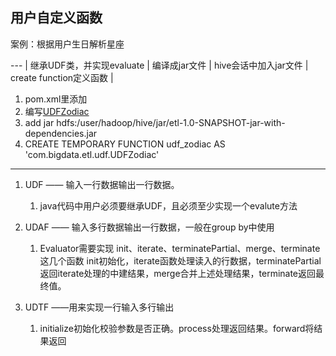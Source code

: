 ## 用户自定义函数 ##

案例：根据用户生日解析星座

--- |
继承UDF类，并实现evaluate |
编译成jar文件 |
hive会话中加入jar文件 |
create function定义函数 |

1. pom.xml里添加
2. 编写[UDFZodiac](./060408_UDFZodiac.java)
3. add jar hdfs:/user/hadoop/hive/jar/etl-1.0-SNAPSHOT-jar-with-dependencies.jar
4. CREATE TEMPORARY FUNCTION udf_zodiac AS 'com.bigdata.etl.udf.UDFZodiac'

------------------

1. UDF —— 输入一行数据输出一行数据。

	1. java代码中用户必须要继承UDF，且必须至少实现一个evalute方法
	
2. UDAF —— 输入多行数据输出一行数据，一般在group by中使用

	1. Evaluator需要实现 init、iterate、terminatePartial、merge、terminate这几个函数
init初始化，iterate函数处理读入的行数据，terminatePartial返回iterate处理的中建结果，merge合并上述处理结果，terminate返回最终值。


3. UDTF ——用来实现一行输入多行输出

	1. initialize初始化校验参数是否正确。process处理返回结果。forward将结果返回

